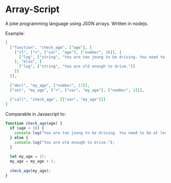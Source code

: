 # Array-Script
A joke programming language using JSON arrays. Written in nodejs.

Example:
```json
[
  ["function", "check_age", ["age"], [
    ["if", ["<", ["var", "age"], ["number", 18]], [
      ["log", ["string", "You are too joung to be driving. You need to be at least 18 years old."]]
    ], "else", [
      ["log", ["string", "You are old enough to drive."]]
    ]]
  ]],
  
  ["decl", "my_age", ["number", 17]],
  ["set", "my_age", ["+", ["var", "my_age"], ["number", 1]]],
  
  ["call", "check_age", [["var", "my_age"]]]
]
```

Comparable in Javascript to:
```js
function check_age(age) {
  if (age < 18) {
    console.log("You are too joung to be driving. You need to be at least 18 years old.");
  } else {
    console.log("You are old enough to drive.");
  }
  
  let my_age = 17;
  my_age = my_age + 1;
  
  check_age(my_age);
}
```
